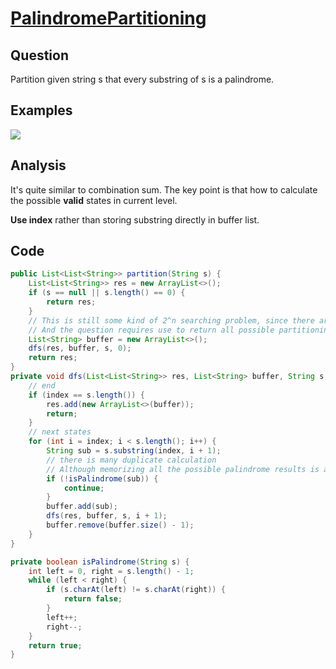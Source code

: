 # [PalindromePartitioning](http://www.lintcode.com/en/problem/palindrome-partitioning/)

## Question

Partition given string s that every substring of s is a palindrome.

## Examples

![](https://farm5.staticflickr.com/4178/34484690282_7875aa2138_o.jpg)

## Analysis

It's quite similar to combination sum. The key point is that how to calculate the possible **valid** states in current level.

**Use index** rather than storing substring directly in buffer list.

## Code

```java
public List<List<String>> partition(String s) {
    List<List<String>> res = new ArrayList<>();
    if (s == null || s.length() == 0) {
        return res;
    }
    // This is still some kind of 2^n searching problem, since there are about n - 1 positions to choose partition, and each position can be partitioned or not.
    // And the question requires use to return all possible partitioning, so it's time to use DFS
    List<String> buffer = new ArrayList<>();
    dfs(res, buffer, s, 0);
    return res;
}
private void dfs(List<List<String>> res, List<String> buffer, String s, int index) {
    // end
    if (index == s.length()) {
        res.add(new ArrayList<>(buffer));
        return;
    }
    // next states
    for (int i = index; i < s.length(); i++) {
        String sub = s.substring(index, i + 1);
        // there is many duplicate calculation
        // Although memorizing all the possible palindrome results is a method to optimize, the main complexity is still in 2^n
        if (!isPalindrome(sub)) {
            continue;
        }
        buffer.add(sub);
        dfs(res, buffer, s, i + 1);
        buffer.remove(buffer.size() - 1);
    }
}

private boolean isPalindrome(String s) {
    int left = 0, right = s.length() - 1;
    while (left < right) {
        if (s.charAt(left) != s.charAt(right)) {
            return false;
        }
        left++;
        right--;
    }
    return true;
}
```